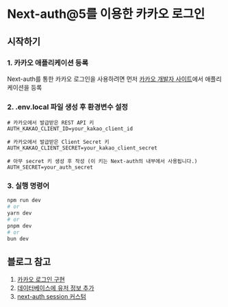 # Next-auth@5를 이용한 카카오 로그인

## 시작하기

### 1. 카카오 애플리케이션 등록

Next-auth를 통한 카카오 로그인을 사용하려면 먼저 [카카오 개발자 사이트](https://developers.kakao.com/console/app)에서 애플리케이션을 등록

### 2. .env.local 파일 생성 후 환경변수 설정

```
# 카카오에서 발급받은 REST API 키
AUTH_KAKAO_CLIENT_ID=your_kakao_client_id

# 카카오에서 발급받은 Client Secret 키
AUTH_KAKAO_CLIENT_SECRET=your_kakao_client_secret

# 아무 secret 키 생성 후 작성 (이 키는 Next-auth의 내부에서 사용됩니다.)
AUTH_SECRET=your_auth_secret
```

### 3. 실행 명령어

```bash
npm run dev
# or
yarn dev
# or
pnpm dev
# or
bun dev
```

## 블로그 참고

1. [카카오 로그인 구현](https://msm1307.tistory.com/151)
2. [데이터베이스에 유저 정보 추가](https://msm1307.tistory.com/152)
3. [next-auth session 커스텀](https://msm1307.tistory.com/153)
